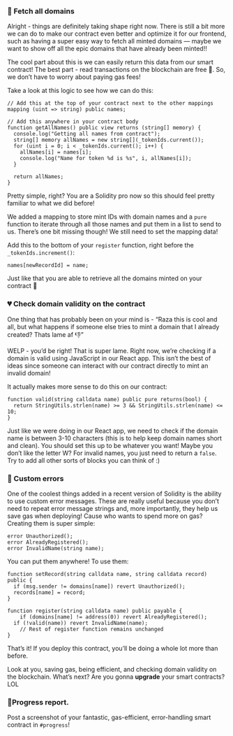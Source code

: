 ### 🦴 Fetch all domains

Alright - things are definitely taking shape right now. There is still a bit more we can do to make our contract even better and optimize it for our frontend, such as having a super easy way to fetch all minted domains — maybe we want to show off all the epic domains that have already been minted!!

The cool part about this is we can easily return this data from our smart contract! The best part - read transactions on the blockchain are free 🤑. So, we don’t have to worry about paying gas fees!

Take a look at this logic to see how we can do this:

```solidity
// Add this at the top of your contract next to the other mappings
mapping (uint => string) public names;

// Add this anywhere in your contract body
function getAllNames() public view returns (string[] memory) {
  console.log("Getting all names from contract");
  string[] memory allNames = new string[](_tokenIds.current());
  for (uint i = 0; i < _tokenIds.current(); i++) {
    allNames[i] = names[i];
    console.log("Name for token %d is %s", i, allNames[i]);
  }

  return allNames;
}
```

Pretty simple, right? You are a Solidity pro now so this should feel pretty familiar to what we did before!

We added a mapping to store mint IDs with domain names and a `pure` function to iterate through all those names and put them in a list to send to us. There’s one bit missing though! We still need to set the mapping data! 

Add this to the bottom of your `register` function, right before the `_tokenIds.increment()`:

```solidity
names[newRecordId] = name;
```

Just like that you are able to retrieve all the domains minted on your contract 🤘

### 💔 Check domain validity on the contract

One thing that has probably been on your mind is - “Raza this is cool and all, but what happens if someone else tries to mint a domain that I already created? Thats lame af 👎”

WELP - you’d be right! That is super lame. Right now, we’re checking if a domain is valid using JavaScript in our React app. This isn’t the best of ideas since someone can interact with our contract directly to mint an invalid domain! 

It actually makes more sense to do this on our contract:

```solidity
function valid(string calldata name) public pure returns(bool) {
  return StringUtils.strlen(name) >= 3 && StringUtils.strlen(name) <= 10;
}
```

Just like we were doing in our React app, we need to check if the domain name is between 3-10 characters (this is to help keep domain names short and clean). You should set this up to be whatever you want! Maybe you don’t like the letter W? For invalid names, you just need to return a `false`. Try to add all other sorts of blocks you can think of :)

### 🤬 Custom errors

One of the coolest things added in a recent version of Solidity is the ability to use custom error messages. These are really useful because you don’t need to repeat error message strings and, more importantly, they help us save gas when deploying! Cause who wants to spend more on gas? Creating them is super simple:

```solidity
error Unauthorized();
error AlreadyRegistered();
error InvalidName(string name);
```

You can put them anywhere! To use them:

```solidity
function setRecord(string calldata name, string calldata record) public {
  if (msg.sender != domains[name]) revert Unauthorized();
  records[name] = record;
}

function register(string calldata name) public payable {
	if (domains[name] != address(0)) revert AlreadyRegistered();
  if (!valid(name)) revert InvalidName(name);
	// Rest of register function remains unchanged
}
```

That’s it! If you deploy this contract, you’ll be doing a whole lot more than before. 

Look at you, saving gas, being efficient, and checking domain validity on the blockchain. What’s next? Are you gonna **upgrade** your smart contracts? LOL 

### **🚨Progress report.**

Post a screenshot of your fantastic, gas-efficient, error-handling smart contract in `#progress`!
